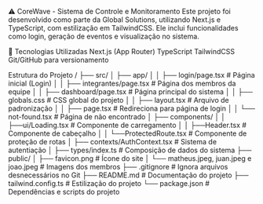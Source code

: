 ⚠️ CoreWave - Sistema de Controle e Monitoramento
Este projeto foi desenvolvido como parte da Global Solutions, utilizando Next.js e TypeScript, com estilização em TailwindCSS. Ele inclui funcionalidades como login, geração de eventos e visualização no sistema.

🚀 Tecnologias Utilizadas
Next.js (App Router)
TypeScript
TailwindCSS
Git/GitHub para versionamento

 Estrutura do Projeto
/
├── src/
│   ├── app/
│   │   ├── login/page.tsx  # Página inicial (Login)
│   │   ├── integrantes/page.tsx  # Página dos membros da equipe
│   │   ├── dashboard/page.tsx  # Página principal do sistema
│   │   ├── globals.css  # CSS global do projeto
│   │   ├── layout.tsx  # Arquivo de padronização
│   │   ├── page.tsx  # Redireciona para página de login
│   │   └── not-found.tsx # Página de não encontrado
│   ├── components/
│   │   ├──ui/Loading.tsx # Componente de carregamento
│   │   ├──Header.tsx # Componente de cabeçalho
│   │   └──ProtectedRoute.tsx # Componente de proteção de rotas
│   ├── contexts/AuthContext.tsx # Sistema de autentiação
│   ├── types/index.ts # Composição de dados do sistema
├── public/
│   ├── favicon.png  # Ícone do site
│   └── matheus.jpeg, juan.jpeg e joao.jpeg  # Imagens dos membros
├── .gitignore  # Ignora arquivos desnecessários no Git
├── README.md  # Documentação do projeto
├── tailwind.config.ts  # Estilização do projeto
└── package.json  # Dependências e scripts do projeto
